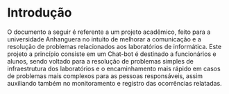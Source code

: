 # Introdução
O documento a seguir é referente a um projeto acadêmico, feito para a universidade Anhanguera no intuito de melhorar a comunicação e a resolução de problemas relacionados aos laboratórios de informática.
Este projeto a princípio consiste em um Chat-bot é destinado a funcionários e alunos, sendo voltado para a resolução de problemas simples de infraestrutura dos laboratórios e o encaminhamento mais rápido em casos de problemas mais complexos para as pessoas responsáveis, assim auxiliando também no monitoramento e registro das ocorrências relatadas.
